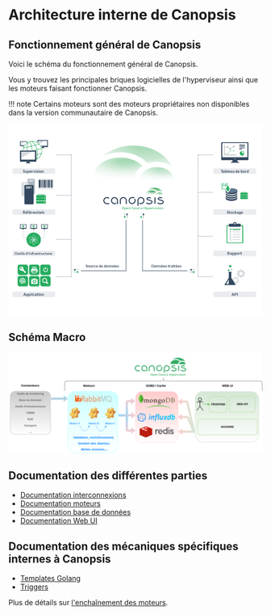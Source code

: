 # Architecture interne de Canopsis

## Fonctionnement général de Canopsis

Voici le schéma du fonctionnement général de Canopsis.

Vous y trouvez les principales briques logicielles de l'hyperviseur ainsi que les moteurs faisant fonctionner Canopsis.  

!!! note
    Certains moteurs sont des moteurs propriétaires non disponibles dans la version communautaire de Canopsis.

![img1](img/schema.png)

## Schéma Macro

![img2](img/Cano_macro_resume.png)

## Documentation des différentes parties

*  [Documentation interconnexions](../../interconnexions/index.md)
*  [Documentation moteurs](../moteurs/index.md)
*  [Documentation base de données](../../guide-de-depannage/bdd-requetes-de-base/index.md)
*  [Documentation Web UI](../../guide-utilisation/interface/index.md)

## Documentation des mécaniques spécifiques internes à Canopsis

* [Templates Golang](../../guide-utilisation/templates-go/index.md)
* [Triggers](triggers.md)

Plus de détails sur [l'enchaînement des moteurs](../moteurs/schema-enchainement-moteurs.md).
